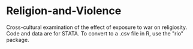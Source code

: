 # Religion-and-Violence
Cross-cultural examination of the effect of exposure to war on religiosity. Code and data are for STATA. To convert to a .csv file in R, use the "rio" package.
